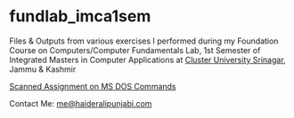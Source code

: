 # fundlab_imca1sem
Files & Outputs from various exercises I performed during my Foundation Course on Computers/Computer Fundamentals Lab, 1st Semester of Integrated Masters in Computer Applications at [Cluster University Srinagar](http://www.cusrinagar.edu.in/), Jammu & Kashmir



[Scanned Assignment on MS DOS Commands](https://d.hackesta.org/FCC_Assignment_1sem)

Contact Me: [me@haideralipunjabi.com](mailto:me@haideralipunjabi.com)

